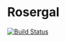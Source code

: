 # Rosergal  

[![Build Status](https://travis-ci.org/yumancang/Rosergal.svg?branch=master)](https://travis-ci.org/yumancang/Rosergal)